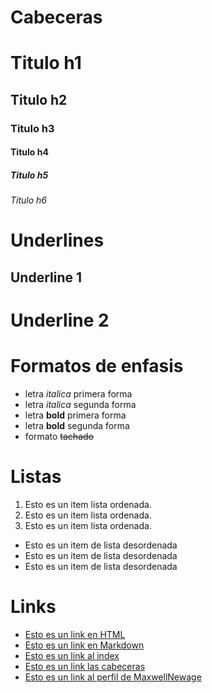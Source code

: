 # Cabeceras

# Titulo h1

## Titulo h2

### Titulo h3

#### Titulo h4

##### Titulo h5

###### Titulo h6

# Underlines

## Underline 1

# Underline 2

# Formatos de enfasis

- letra _italica_ primera forma
- letra _italica_ segunda forma
- letra **bold** primera forma
- letra **bold** segunda forma
- formato ~~tachado~~

# Listas

1. Esto es un item lista ordenada.
2. Esto es un item lista ordenada.
3. Esto es un item lista ordenada.

- Esto es un item de lista desordenada
- Esto es un item de lista desordenada
- Esto es un item de lista desordenada

# Links

- <a href="http://www.google.com">Esto es un link en HTML</a>
- [Esto es un link en Markdown](http://www.google.com)
- [Esto es un link al index](index.html)
- [Esto es un link las cabeceras](https://github.com/benja037/hello-world-git/tree/feature/markdown#cabeceras)
- [Esto es un link al perfil de MaxwellNewage](https://github.com/maxwellnewage/maxwellnewage)
